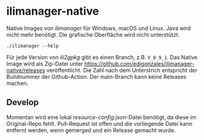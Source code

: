 # ilimanager-native

Native Images von _ilimanager_ für Windows, macOS und Linux. Java wird nicht mehr benötigt. Die grafische Oberfläche wird nicht unterstützt.

```
./ilimanager --help
```

Für jede Version von _ili2gpkg_ gibt es einen Branch, z.B. `V_0_9_1`. Das Native Image wird als Zip-Datei unter https://github.com/edigonzales/ilimanager-native/releases veröffentlicht. Die Zahl nach dem Unterstrich entspricht der Buildnummer der Github-Action. Der main-Branch kann keine Releases machen.

## Develop

Momentan wird eine lokal _resource-config.json_-Datei benötigt, da diese im Original-Repo fehlt. Pull-Request ist offen und die vorliegende Datei kann entfernt werden, wenn gemerged und ein Release gemacht wurde.